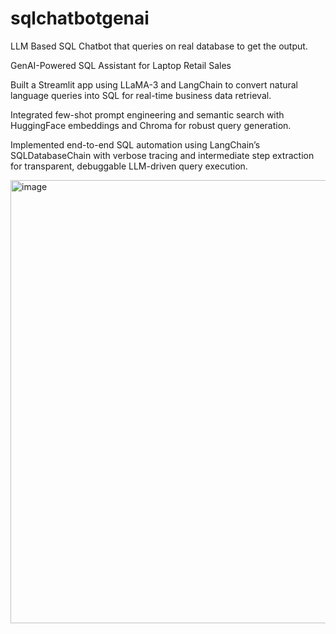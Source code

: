 # sqlchatbotgenai
LLM Based SQL Chatbot that queries on real database to get the output.

GenAI-Powered SQL Assistant for Laptop Retail Sales

Built a Streamlit app using LLaMA-3 and LangChain to convert natural language queries into SQL for real-time business data retrieval.

Integrated few-shot prompt engineering and semantic search with HuggingFace embeddings and Chroma for robust query generation.

Implemented end-to-end SQL automation using LangChain’s SQLDatabaseChain with verbose tracing and intermediate step extraction for transparent, debuggable LLM-driven query execution.

<img width="892" height="709" alt="image" src="https://github.com/user-attachments/assets/a94131c8-07f9-43f9-89b1-9e326f2b3684" />
